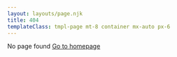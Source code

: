 ```yaml
---
layout: layouts/page.njk
title: 404
templateClass: tmpl-page mt-8 container mx-auto px-6
---
```


No page found [Go to homepage](/)
